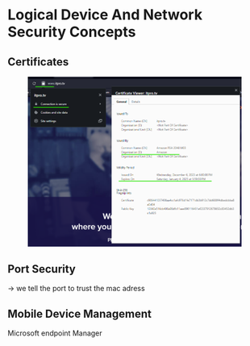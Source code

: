# Logical Device And Network Security Concepts

## Certificates

<figure><img src="../../.gitbook/assets/image (7) (1) (1) (1).png" alt=""><figcaption></figcaption></figure>



## Port Security

\-> we tell the port to trust the mac adress

## Mobile Device Management

Microsoft endpoint Manager
